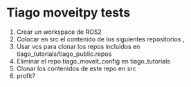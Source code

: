 # Tiago moveitpy tests

1. Crear un workspace de ROS2
2. Colocar en src el contenido de los siguientes repositorios [](https://github.com/pal-robotics/tiago_dual_robot/tree/humble-devel), [](https://github.com/pal-robotics/tiago_tutorials/tree/humble-devel)
3. Usar vcs para clonar los repos incluidos en tiago_tutorials/tiago_public.repos
4. Eliminar el repo tiago_moveit_config en tiago_tutorials
5. Clonar los contenidos de este repo en src
6. profit?
